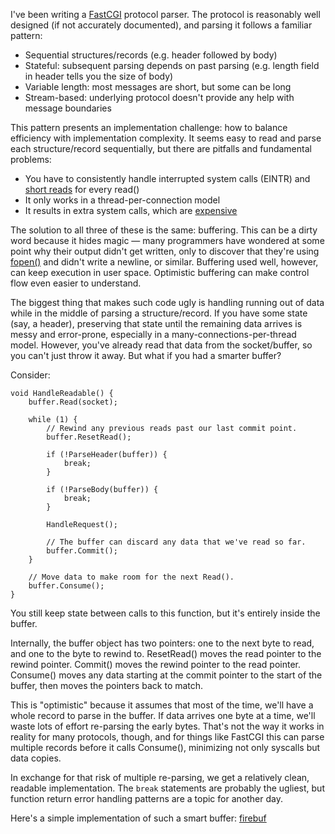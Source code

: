 <!--# set var="title" value="Optimistic parsing" -->
<!--# set var="date" value="2019-05-05" -->

<!--# include file="include/top.html" -->

I've been writing a [FastCGI](https://www.mit.edu/~yandros/doc/specs/fcgi-spec.html) protocol parser. The protocol is reasonably well designed (if not accurately documented), and parsing it follows a familiar pattern:

* Sequential structures/records (e.g. header followed by body)
* Stateful: subsequent parsing depends on past parsing (e.g. length field in header tells you the size of body)
* Variable length: most messages are short, but some can be long
* Stream-based: underlying protocol doesn't provide any help with message boundaries

This pattern presents an implementation challenge: how to balance efficiency with implementation complexity. It seems easy to read and parse each structure/record sequentially, but there are pitfalls and fundamental problems:

* You have to consistently handle interrupted system calls (EINTR) and [short reads](TODO) for every read()
* It only works in a thread-per-connection model
* It results in extra system calls, which are [expensive](TODO)

The solution to all three of these is the same: buffering. This can be a dirty word because it hides magic — many programmers have wondered at some point why their output didn't get written, only to discover that they're using [fopen()](https://en.cppreference.com/w/cpp/io/c/fopen) and didn't write a newline, or similar. Buffering used well, however, can keep execution in user space. Optimistic buffering can make control flow even easier to understand.

The biggest thing that makes such code ugly is handling running out of data while in the middle of parsing a structure/record. If you have some state (say, a header), preserving that state until the remaining data arrives is messy and error-prone, especially in a many-connections-per-thread model. However, you've already read that data from the socket/buffer, so you can't just throw it away. But what if you had a smarter buffer?

Consider:

    void HandleReadable() {
		buffer.Read(socket);

		while (1) {
			// Rewind any previous reads past our last commit point.
			buffer.ResetRead();

			if (!ParseHeader(buffer)) {
				break;
			}

			if (!ParseBody(buffer)) {
				break;
			}

			HandleRequest();

			// The buffer can discard any data that we've read so far.
			buffer.Commit();
		}

		// Move data to make room for the next Read().
		buffer.Consume();
	}

You still keep state between calls to this function, but it's entirely inside the buffer.

Internally, the buffer object has two pointers: one to the next byte to read, and one to the byte to rewind to. ResetRead() moves the read pointer to the rewind pointer. Commit() moves the rewind pointer to the read pointer. Consume() moves any data starting at the commit pointer to the start of the buffer, then moves the pointers back to match.

This is "optimistic" because it assumes that most of the time, we'll have a whole record to parse in the buffer. If data arrives one byte at a time, we'll waste lots of effort re-parsing the early bytes. That's not the way it works in reality for many protocols, though, and for things like FastCGI this can parse multiple records before it calls Consume(), minimizing not only syscalls but data copies.

In exchange for that risk of multiple re-parsing, we get a relatively clean, readable implementation. The `break` statements are probably the ugliest, but function return error handling patterns are a topic for another day.

Here's a simple implementation of such a smart buffer: [firebuf](https://github.com/firestuff/firebuf)

<!--# include file="include/bottom.html" -->
